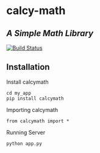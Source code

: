 # calcy-math
## _A Simple Math Library_

[![Build Status](https://travis-ci.org/joemccann/dillinger.svg?branch=master)](https://travis-ci.org/joemccann/dillinger)

## Installation

Install calcymath

```
cd my_app
pip install calcymath
```

Importing calcymath

```
from calcymath import *
```

Running Server

```
python app.py
```
